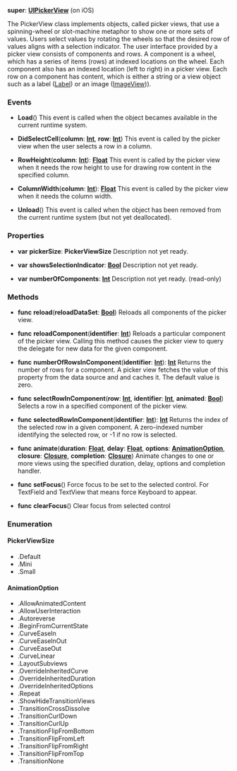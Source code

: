 **super**: **[UIPickerView](UIPickerView.md)** (on iOS)

The PickerView class implements objects, called picker views, that use a spinning-wheel or slot-machine metaphor to show one or more sets of values. Users select values by rotating the wheels so that the desired row of values aligns with a selection indicator. The user interface provided by a picker view consists of components and rows. A component is a wheel, which has a series of items (rows) at indexed locations on the wheel. Each component also has an indexed location (left to right) in a picker view. Each row on a component has content, which is either a string or a view object such as a label (<a href="Label.html">Label</a>) or an image (<a href="ImageView.html">ImageView</a>)).

### Events

* **Load**()
This event is called when the object becames available in the current runtime system.

* **DidSelectCell**(**column**: **[Int](../gravity/types.md)**, **row**: **[Int](../gravity/types.md)**)
This event is called by the picker view when the user selects a row in a column.

* **RowHeight**(**column**: **[Int](../gravity/types.md)**): <strong>[Float](../gravity/types.md)</strong> 
This event is called by the picker view when it needs the row height to use for drawing row content in the specified column.

* **ColumnWidth**(**column**: **[Int](../gravity/types.md)**): <strong>[Float](../gravity/types.md)</strong> 
This event is called by the picker view when it needs the column width.

* **Unload**()
This event is called when the object has been removed from the current runtime system (but not yet deallocated).



### Properties

* **var** **pickerSize**: **PickerViewSize**
Description not yet ready.

* **var** **showsSelectionIndicator**: **[Bool](../gravity/types.md)**
Description not yet ready.

* **var** **numberOfComponents**: **[Int](../gravity/types.md)**
Description not yet ready. \(read-only\)



### Methods

* **func** **reload**(**reloadDataSet**: **[Bool](../gravity/types.md)**)
Reloads all components of the picker view.

* **func** **reloadComponent**(**identifier**: **[Int](../gravity/types.md)**)
Reloads a particular component of the picker view. Calling this method causes the picker view to query the delegate for new data for the given component.

* **func** **numberOfRowsInComponent**(**identifier**: **[Int](../gravity/types.md)**): <strong>[Int](../gravity/types.md)</strong> 
Returns the number of rows for a component. A picker view fetches the value of this property from the data source and and caches it. The default value is zero.

* **func** **selectRowInComponent**(**row**: **[Int](../gravity/types.md)**, **identifier**: **[Int](../gravity/types.md)**, **animated**: **[Bool](../gravity/types.md)**)
Selects a row in a specified component of the picker view.

* **func** **selectedRowInComponent**(**identifier**: **[Int](../gravity/types.md)**): <strong>[Int](../gravity/types.md)</strong> 
Returns the index of the selected row in a given component. A zero-indexed number identifying the selected row, or -1 if no row is selected.

* **func** **animate**(**duration**: **[Float](../gravity/types.md)**, **delay**: **[Float](../gravity/types.md)**, **options**: **<a href="#_enum_AnimationOption">AnimationOption</a>**, **closure**: **[Closure](../gravity/closure.md)**, **completion**: **[Closure](../gravity/closure.md)**)
Animate changes to one or more views using the specified duration, delay, options and completion handler.

* **func** **setFocus**()
Force focus to be set to the selected control. For TextField and TextView that means force Keyboard to appear.

* **func** **clearFocus**()
Clear focus from selected control





### Enumeration

#### PickerViewSize
 * .Default
 * .Mini
 * .Small

#### AnimationOption
 * .AllowAnimatedContent
 * .AllowUserInteraction
 * .Autoreverse
 * .BeginFromCurrentState
 * .CurveEaseIn
 * .CurveEaseInOut
 * .CurveEaseOut
 * .CurveLinear
 * .LayoutSubviews
 * .OverrideInheritedCurve
 * .OverrideInheritedDuration
 * .OverrideInheritedOptions
 * .Repeat
 * .ShowHideTransitionViews
 * .TransitionCrossDissolve
 * .TransitionCurlDown
 * .TransitionCurlUp
 * .TransitionFlipFromBottom
 * .TransitionFlipFromLeft
 * .TransitionFlipFromRight
 * .TransitionFlipFromTop
 * .TransitionNone




